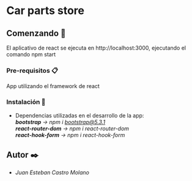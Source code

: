 # Car parts store

## Comenzando 🚀
El aplicativo de react se ejecuta en http://localhost:3000, ejecutando el comando npm start

### Pre-requisitos 📋

App utilizando el framework de react

### Instalación 🔧

* Dependencias utilizadas en el desarrollo de la app:<br>
  ***bootstrap** -> npm i bootstrap@5.3.1*<br>
  ***react-router-dom** -> npm i react-router-dom*<br>
  ***react-hook-form** -> npm i react-hook-form*<br>

## Autor ✒️

* *Juan Esteban Castro Molano* 



